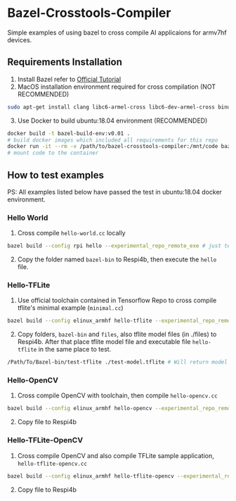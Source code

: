 # Bazel-Crosstools-Compiler
Simple examples of using bazel to cross compile AI applicaions for armv7hf devices.

## Requirements Installation
1. Install Bazel refer to [Official Tutorial](https://docs.bazel.build/versions/master/install-ubuntu.html)
2. MacOS installation environment required for cross compilation (NOT RECOMMENDED) 
  ```bash
  sudo apt-get install clang libc6-armel-cross libc6-dev-armel-cross binutils-arm-linux-gnueabihf libncurses5-dev build-essential bison flex libssl-dev bc
  ```
3. Use Docker to build ubuntu:18.04 environment (RECOMMENDED)
  ```bash
  docker build -t bazel-build-env:v0.01 .
  # build docker images which included all requirements for this repo
  docker run -it --rm -v /path/to/bazel-crosstools-compiler:/mnt/code bazel-build-env:v0.01 bash
  # mount code to the container
  ```

## How to test examples
PS: All examples listed below have passed the test in ubuntu:18.04 docker environment. 

### Hello World
1. Cross compile `hello-world.cc` locally
  ```bash
  bazel build --config rpi hello --experimental_repo_remote_exe # just test for custom toolchain, recommended use elinux_armhf toolchain
  ```

2. Copy the folder named `bazel-bin` to Respi4b, then execute the `hello` file.

### Hello-TFLite
1. Use official toolchain contained in Tensorflow Repo to cross compile tflite's minimal example (`minimal.cc`)
  ```bash
  bazel build --config elinux_armhf hello-tflite --experimental_repo_remote_exe 
  ```
2. Copy folders, `bazel-bin` and `files`, also tflite model files (in ./files) to Respi4b. After that place tflite model file and executable file `hello-tflite` in the same place to test.
  ```bash
  /Path/To/Bazel-bin/test-tflite ./test-model.tflite # Will return model architecture
  ```

### Hello-OpenCV
1. Cross compile OpenCV with toolchain, then compile `hello-opencv.cc`
  ```bash
  bazel build --config elinux_armhf hello-opencv --experimental_repo_remote_exe 
  ```

2. Copy file to Respi4b

### Hello-TFLite-OpenCV
1. Cross compile OpenCV and also compile TFLite sample application, `hello-tflite-opencv.cc`
  ```bash
  bazel build --config elinux_armhf hello-tflite-opencv --experimental_repo_remote_exe 
  ```

2. Copy file to Respi4b
